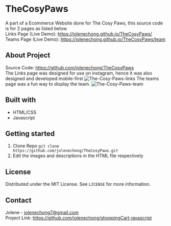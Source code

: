 # TheCosyPaws
A part of a Ecommerce Website done for The Cosy Paws, this source code is for 2 pages as listed below.<br>
Links Page (Live Demo): https://jolenechong.github.io/TheCosyPaws/ <br>
Teams Page (Live Demo): https://jolenechong.github.io/TheCosyPaws/team

## About Project
Source Code: https://github.com/jolenechong/TheCosyPaws <br>
The Links page was designed for use on instagram, hence it was also designed and developed mobile-first
<img src="https://i.ibb.co/cN5hfWM/The-Cosy-Paws-links.png" alt="The-Cosy-Paws-links">
The teams page was a fun way to display the team.
<img src="https://i.ibb.co/kQWsFJ2/The-Cosy-Paws-team.png" alt="The-Cosy-Paws-team">

## Built with
- HTML/CSS
- Javascript

## Getting started
1. Clone Repo
```git clone https://github.com/jolenechong/TheCosyPaws.git```
2. Edit the images and descriptions in the HTML file respectively

## License
Distributed under the MIT License. See `LICENSE` for more information.


## Contact
Jolene - [jolenechong7@gmail.com](mailto:jolenechong7@gmail.com) <br>
Project Link: https://github.com/jolenechong/shoppingCart-javascript
